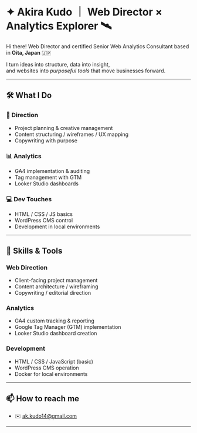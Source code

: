 # ✦ Akira Kudo ｜ Web Director × Analytics Explorer 🛰️

Hi there!
Web Director and certified Senior Web Analytics Consultant based in **Oita, Japan** 🇯🇵

I turn ideas into structure, data into insight,  
and websites into *purposeful tools* that move businesses forward.

---

## 🛠️ What I Do

### 🧭 Direction
- Project planning & creative management  
- Content structuring / wireframes / UX mapping  
- Copywriting with purpose

### 📊 Analytics
- GA4 implementation & auditing  
- Tag management with GTM  
- Looker Studio dashboards  

### 💻 Dev Touches
- HTML / CSS / JS basics  
- WordPress CMS control  
- Development in local environments

---

## 🔧 Skills & Tools

### Web Direction
- Client-facing project management
- Content architecture / wireframing
- Copywriting / editorial direction

### Analytics
- GA4 custom tracking & reporting  
- Google Tag Manager (GTM) implementation  
- Looker Studio dashboard creation  

### Development
- HTML / CSS / JavaScript (basic)  
- WordPress CMS operation  
- Docker for local environments

---

## 📫 How to reach me

- ✉️ [ak.kudo14@gmail.com](mailto:ak.kudo14@gmail.com)

---
